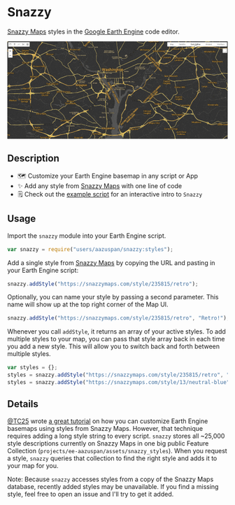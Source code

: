 # Snazzy

[Snazzy Maps](https://snazzymaps.com) styles in the [Google Earth Engine](https://earthengine.google.com/) code editor.

![Snazzy basemap demo](assets/snazzy_demo.gif)

## Description

- 🗺️ Customize your Earth Engine basemap in any script or App
- ✨ Add any style from [Snazzy Maps](https://snazzymaps.com) with one line of code
- 🗒️ Check out the [example script](https://code.earthengine.google.com/1e8695463920c24bd2cc8efc7f63f9bf) for an interactive intro to `Snazzy`

## Usage

Import the `snazzy` module into your Earth Engine script.

```javascript
var snazzy = require("users/aazuspan/snazzy:styles");
```

Add a single style from [Snazzy Maps](https://snazzymaps.com/explore) by copying the URL and pasting in your Earth Engine script:

```javascript
snazzy.addStyle("https://snazzymaps.com/style/235815/retro");
```

Optionally, you can name your style by passing a second parameter. This name will show up at the top right corner of the Map UI.

```javascript
snazzy.addStyle("https://snazzymaps.com/style/235815/retro", "Retro!");
```

Whenever you call `addStyle`, it returns an array of your active styles. To add multiple styles to your map, you can pass that style array back in each time you add a new style. This will allow you to switch back and forth between multiple styles.

```javascript
var styles = {};
styles = snazzy.addStyle("https://snazzymaps.com/style/235815/retro", "Retro!", styles);
styles = snazzy.addStyle("https://snazzymaps.com/style/13/neutral-blue", "Blue", styles);
```

## Details

[@TC25](https://github.com/TC25) wrote [a great tutorial](https://developers.google.com/earth-engine/tutorials/community/customizing-base-map-styles) on how you can customize Earth Engine basemaps using styles from Snazzy Maps. However, that technique requires adding a long style string to every script. `snazzy` stores all ~25,000 style descriptions currently on Snazzy Maps in one big public Feature Collection (`projects/ee-aazuspan/assets/snazzy_styles`). When you request a style, `snazzy` queries that collection to find the right style and adds it to your map for you.

Note: Because `snazzy` accesses styles from a copy of the Snazzy Maps database, recently added styles may be unavailable. If you find a missing style, feel free to open an issue and I'll try to get it added.
